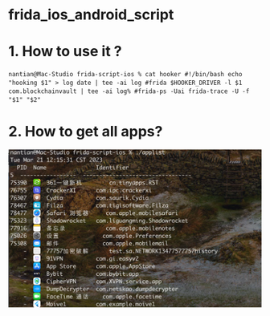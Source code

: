 # frida_ios_android_script

# 1. How to use it ?
``
nantian@Mac-Studio frida-script-ios % cat hooker
#!/bin/bash
echo "hooking $1" > log
date | tee -ai log
#frida $HOOKER_DRIVER -l $1 com.blockchainvault | tee -ai log%
#frida-ps -Uai
frida-trace -U -f "$1" "$2"
``

# 2. How to get all apps?

![](https://github.com/nicolastinkl/frida_ios_android_script/blob/main/preview/Snipaste_2023-03-21_12-15-40.png?raw=true)
